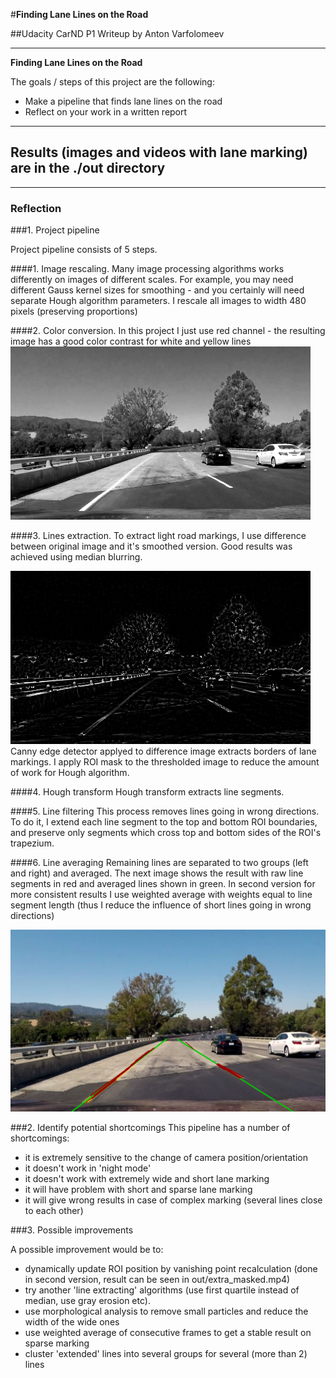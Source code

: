 #**Finding Lane Lines on the Road** 

##Udacity CarND P1 Writeup by Anton Varfolomeev


---

**Finding Lane Lines on the Road**

The goals / steps of this project are the following:
* Make a pipeline that finds lane lines on the road
* Reflect on your work in a written report

---
**Results (images and videos with lane marking) are in the ./out directory**
---


[//]: # (Image References)
[image1]: ./examples/gray.png
[image2]: ./examples/diff.png
[image3]: ./examples/result.png


---

### Reflection

###1. Project pipeline

Project pipeline consists of 5 steps. 

####1. Image rescaling. 
Many image processing algorithms works differently on images of different scales.
For example, you may need different Gauss kernel sizes for smoothing - and you certainly will need
separate Hough algorithm parameters.
I rescale all images to width 480 pixels (preserving proportions)

####2. Color conversion.
In this project I just use red channel - the resulting image has a good color contrast for white
and yellow lines
![image1]

####3. Lines extraction.
To extract light road markings, I use difference between original image
and it's smoothed version. Good results was achieved using median blurring.

![image2]
Canny edge detector applyed to difference image extracts borders of lane
markings.
I apply ROI mask to the thresholded image to reduce the amount of work for Hough algorithm.

####4. Hough transform
Hough transform extracts line segments. 

####5. Line filtering
This process removes lines going in wrong directions. 
To do it, I extend each line segment to the top and bottom ROI boundaries, 
and preserve only segments which cross top and bottom sides of the ROI's 
trapezium.

####6. Line averaging
Remaining lines are separated to two groups (left and right) and averaged.
The next image shows the result with raw line segments in red and 
averaged lines shown in green.
In second version for more consistent results I use weighted average
with weights equal to line segment length (thus I reduce the influence of
short lines going in wrong directions)

![image3]

###2. Identify potential shortcomings
This pipeline has a number of shortcomings:
- it is extremely sensitive to the change of camera position/orientation
- it doesn't work in 'night mode'
- it doesn't work with extremely wide and short lane marking
- it will have problem with short and sparse lane marking
- it will give wrong results in case of complex marking (several lines close to each other)

###3. Possible improvements

A possible improvement would be to:
- dynamically update ROI position by vanishing point recalculation
(done in second version, result can be seen in out/extra_masked.mp4)
- try another 'line extracting' algorithms (use first quartile instead of median, 
use gray erosion etc).
- use morphological analysis to remove small particles and reduce the width of the
wide ones
- use weighted average of consecutive frames to get a stable result on sparse marking
- cluster 'extended' lines into several groups for several (more than 2) lines
